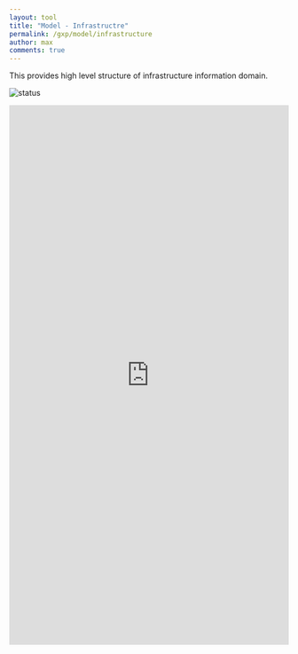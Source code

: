 ```yaml
---
layout: tool
title: "Model - Infrastructre"
permalink: /gxp/model/infrastructure
author: max
comments: true
---
```


This provides high level structure of infrastructure information domain.

![status](https://img.shields.io/badge/status-draft-red)

<iframe
  frameborder="0"
  style="width:100%;height:973px;"
  src="https://viewer.diagrams.net/#Uhttps%3A%2F%2Fdrive.google.com%2Fuc%3Fid%3D1lZAjJlyb6at2rTYj0TNJLupL57CBCYX0">
</iframe>
